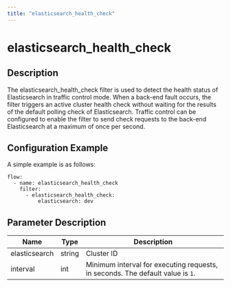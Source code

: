 ```yaml
---
title: "elasticsearch_health_check"
---
```


# elasticsearch_health_check

## Description

The elasticsearch_health_check filter is used to detect the health status of Elasticsearch in traffic control mode.
When a back-end fault occurs, the filter triggers an active cluster health check without waiting for the results of the default polling check of Elasticsearch. Traffic control can be configured to enable the filter to send check requests to the back-end Elasticsearch at a maximum of once per second.

## Configuration Example

A simple example is as follows:

```
flow:
  - name: elasticsearch_health_check
    filter:
      - elasticsearch_health_check:
          elasticsearch: dev
```

## Parameter Description

| Name          | Type   | Description                                                                    |
| ------------- | ------ | ------------------------------------------------------------------------------ |
| elasticsearch | string | Cluster ID                                                                     |
| interval      | int    | Minimum interval for executing requests, in seconds. The default value is `1`. |
